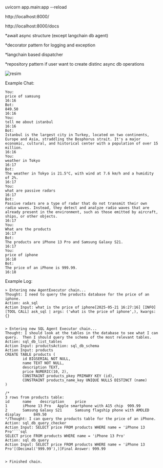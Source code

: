 uvicorn app.main:app --reload

http://localhost:8000/

http://localhost:8000/docs  

*await async structure (except langchain db agent)

*decorator pattern for logging and exception

*langchain based dispatcher

*repository pattern if user want to create distinc async db operations

![resim](https://github.com/user-attachments/assets/16c72529-f2d5-4774-8941-b89390f24f97)


Example Chat:
```
You:
price of samsung
16:16
Bot:
849.50
16:16
You:
tell me about istanbul
16:16
Bot:
Istanbul is the largest city in Turkey, located on two continents, Europe and Asia, straddling the Bosphorus strait. It's a major economic, cultural, and historical center with a population of over 15 million.
16:16
You:
weather in Tokyo
16:17
Bot:
The weather in Tokyo is 21.5°C, with wind at 7.6 km/h and a humidity of 2%.
16:17
You:
what are passive radars
16:17
Bot:
Passive radars are a type of radar that do not transmit their own radio waves. Instead, they detect and analyze radio waves that are already present in the environment, such as those emitted by aircraft, ships, or other objects.
16:17
You:
What are the products
16:17
Bot:
The products are iPhone 13 Pro and Samsung Galaxy S21.
16:17
You:
price of iphone
16:18
Bot:
The price of an iPhone is 999.99.
16:18
```

Example Log:
```
> Entering new AgentExecutor chain...
Thought: I need to query the products database for the price of an iphone. 
Action: ask_sql
Action Input: what is the price of iphone[2025-05-21 16:27:16] [INFO] [TOOL CALL] ask_sql | args: ('what is the price of iphone',), kwargs: {}


> Entering new SQL Agent Executor chain...
Thought: I should look at the tables in the database to see what I can query.  Then I should query the schema of the most relevant tables.
Action: sql_db_list_tables
Action Input: productsAction: sql_db_schema
Action Input: products
CREATE TABLE products (
        id BIGSERIAL NOT NULL,
        name TEXT NOT NULL,
        description TEXT,
        price NUMERIC(10, 2),
        CONSTRAINT products_pkey PRIMARY KEY (id),
        CONSTRAINT products_name_key UNIQUE NULLS DISTINCT (name)
)

/*
3 rows from products table:
id      name    description     price
1       iPhone 13 Pro   Apple smartphone with A15 chip  999.99
2       Samsung Galaxy S21      Samsung flagship phone with AMOLED display      849.50
*/Thought: I can query the products table for the price of an iPhone.
Action: sql_db_query_checker
Action Input: SELECT price FROM products WHERE name = 'iPhone 13 Pro'```sql
SELECT price FROM products WHERE name = 'iPhone 13 Pro'
Action: sql_db_query
Action Input: SELECT price FROM products WHERE name = 'iPhone 13 Pro'[(Decimal('999.99'),)]Final Answer: 999.99 


> Finished chain.
```

